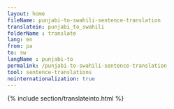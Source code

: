```yaml
---
layout: home
fileName: punjabi-to-swahili-sentence-translation
translatein: punjabi_to_swahili
folderName : translate
lang: en
from: pa
to: sw
langName : punjabi-to
permalink: /punjabi-to-swahili-sentence-translation
tool: sentence-translations
nointernationalization: true
---
```

{% include section/translateinto.html %}
